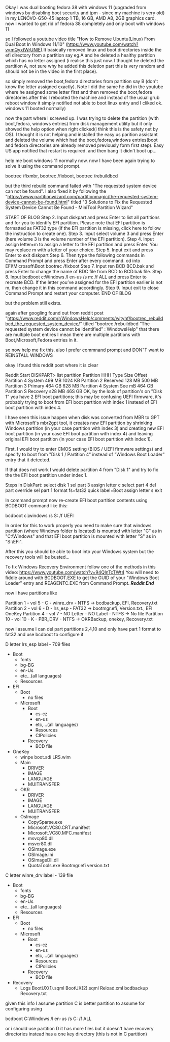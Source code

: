 Okay I was dual booting fedora 38 with windows 11 (upgraded from windows by disabling boot security and tpm - since my machine is very old) in my LENOVO-G50-45 laptop 1 TB, 16 GB, AMD A8, 2GB graphics card.
now I wanted to get rid of fedora 38 completely and only boot with windows 11

so I followed a youtube video title "How to Remove Ubuntu(Linux) From Dual Boot In Windows 11/10" (https://www.youtube.com/watch?v=mQyxtWrUNlE).It basically removed linux and boot directories inside the efi directory from a partition say eg.A and he deleted a healthy partition which has no letter assigned (i realise this just now. I thought he deleted the partition A, not sure why he added this deletion part this is very random and should not be in the video in the first place).

so simply removed the boot,fedora directories from partition say B (don't know the letter assigned exactly). Note I did the same he did in the youtube where he assigned some letter first and then removed the boot,fedora directories.after this I rebooted the machine and instead of the usual grub reboot window it simply notified not able to boot linux entry and I cliked ok. windows 11 booted normally)

now the part where I screwed up. I was trying to delete the partition (with boot,fedora, windows entries) from disk management utility but it only showed the help option when right clicked(i think this is the safety net by OS). I thought it is not helping and installed the easy us parition assistant and deleted the volume which had the boot,fedora,windows entries(boot and fedora directories are already removed previously form first step). Easy US app notified that restart is required. and then bang It didn't boot up...

help me boot windows 11 normally now.
now I have been again trying to solve it using the command prompt.

bootrec /fixmbr,
bootrec /fixboot,
bootrec /rebuildbcd

but the third rebuild command failed with "The requested system device can not be found".
I also fixed it by following the "https://www.partitionwizard.com/partitionmagic/the-requested-system-device-cannot-be-found.html" titled "3 Solutions to Fix the Requested System Device Cannot Be Found - MiniTool Partition Wizard"

START OF BLOG
Step 2. Input diskpart and press Enter to list all partitions and for you to identify EFI partition. Please note that EFI partition is formatted as FAT32 type (if the EFI partition is missing, click here to follow the instruction to create one).
Step 3. Input select volume 3 and press Enter (here volume 3 is the volume number of the EFI partition).
Step 4. Input assign letter=m to assign a letter to the EFI partition and press Enter. You may replace m with a letter of your choice.
Step 5. Input exit and press Enter to exit diskpart
Step 6. Then type the following commands in Command Prompt and press Enter after every command.
cd into EFI\Microsoft\Boot
bootrec /fixboot
Step 7. Input ren BCD BCD.bak and press Enter to change the name of BDC file from BCD to BCD.bak file.
Step 8. Input bcdboot c:Windows /l en-us /s m: /f ALL and press Enter to recreate BCD. If the letter you’ve assigned for the EFI partition earlier is not m, then change it in this command accordingly.
Step 9. Input exit to close Command Prompt and restart your computer.
END OF BLOG


but the problem still exists.

again after googling found out from reddit post "https://www.reddit.com/r/WindowsHelp/comments/wjtyhf/bootrec_rebuildbcd_the_requested_system_device/" titled "bootrec /rebuildbcd “The requested system device cannot be identified” : WindowsHelp" that there are multiple boot entires I mean there are multiple partitions with Boot,Microsoft,Fedora entries in it.

so now help me fix this. also I prefer commnand prompt and DON"T want to REINSTALL WINDOWS


okay I found this reddit post where it is clear

Reddit Start
DISKPART> list partition
Partition HHH Type Size Offset
Partition 4 System 499 MB 1024 KB
Partition 2 Reserved 128 MB 500 MB
Partition 3 Primary 464 GB 628 MB
Partition 4 System See mB 464 GB
Partition S Recovery s28 MB 46S GB
OK, by the look of partition's on "Disk 1" you have 2 EFI boot partitions; this may be confusing UEFI firmware, it's probably trying to boot from EFI boot partition with index 1 instead of EFI boot partition with index 4.

I have seen this issue happen when disk was converted from MBR to GPT with Microsoft's mbr2gpt tool, it creates new EFI partition by shrinking Windows partition (in your case partition with index 3) and creating new EFI boot partition (in your case EFI boot partition with index 4) and leaving original EFI boot partition (in your case EFI boot partition with index 1).



First, I would try to enter CMOS setting (BIOS / UEFI firmware settings) and specify to boot from "Disk 1 / Partition 4" instead of "Windows Boot Loader" entry that it detected.

If that does not work I would delete partition 4 from "Disk 1" and try to fix the the EFI boot partition under index 1.

Steps in DiskPart:
select disk 1
sel part 3
assign letter c
select part 4
del part override
sel part 1
format fs=fat32 quick label=Boot
assign letter s
exit

In command prompt now re-create EFI boot partition contents using BCDBOOT command like this:

bcdboot c:\windows /s S: /f UEFI

In order for this to work properly you need to make sure that windows partition (where Windows folder is located) is mounted with letter "C" as in "C:\Windows" and that EFI boot partition is mounted with letter "S" as in "S:\EFI".

After this you should be able to boot into your Windows system but the recovery tools will be busted...

To fix Windows Recovery Environment follow one of the methods in this video: https://www.youtube.com/watch?v=94QInTcTWt4
You will need to fiddle around with BCDBOOT.EXE to get the GUID of your "Windows Boot Loader" entry and REAGENTC.EXE from Command Prompt.
***Reddit End***



now I have partitions like 

Partition 1 - vol 5 - C - winre_drv - NTFS -> bcdbackup, EFI, Recovery.txt
Partition 2 - vol 6 - D - lrs_esp - FAT32 -> bootmgr.efi, Version.txt., EFI OneKey
Partition 4 - vol 7 - NO Letter - NO Label - NTFS -> No file
Partition 10 - vol 10 - K - PBR_DRV - NTFS -> OKRBackup, onekey, Recovery.txt


now I assume I can del part partitions 2,4,10 and only have part 1 format to fat32 and use bcdboot to configure it

D letter lrs_esp label - 709 files
+ Boot
	+ fonts
	+ bg-BG
	+ en-Us
	+ etc…(all languages)
	+ Resources
+ EFI
	+ Boot
		+ no files
	+ Microsoft
		+ Boot
			+ cs-cz
			+ en-us
			+ etc,…(all languages)
			+ Resources
			+ CIPolicies
		+ Recovery
			+ BCD file
+ OneKey
	+ winpe
		boot.sdi
		LRS.wim
	+ Main
		+ DRIVER
		+ IMAGE
		+ LANGUAGE
		+ MUITRANSFER
	+ OKR
		+ DRIVER
		+ IMAGE
		+ LANGUAGE
		+ MUITRANSFER
	+ OsImage
		+ CopySparse.exe
		+ Microsoft.VC80.CRT.manifest
		+ Microsoft.VC80.MFC.manifest
		+ msvcp80.dll
		+ msvcr80.dll
		+ OSImage.exe
		+ OSImage.ini
		+ OSImageDll.dll
		+ QuotaTools.exe
Bootmgr.efi
version.txt




C letter winre_drv label - 139 file 
+ Boot
	+ fonts
	+ bg-BG
	+ en-Us
	+ etc…(all languages)
	+ Resources
+ EFI
	+ Boot
		+ no files
	+ Microsoft
		+ Boot
			+ cs-cz
			+ en-us
			+ etc,…(all languages)
			+ Resources
			+ CIPolicies
		+ Recovery
			+ BCD file
+ Recovery 
	+ Logs
		BootUX(1).sqml
		BootUX(2).sqml
		Reload.xml
bcdbackup
Recovery.txt


given this  info I assume partition C is better partition to assume for configuring using 

bcdboot C:\Windows /l en-us /s C: /f ALL


or i should use partition D it has more files but it doesn't have recovery directories instead has a one key directory (this is not in C partition)